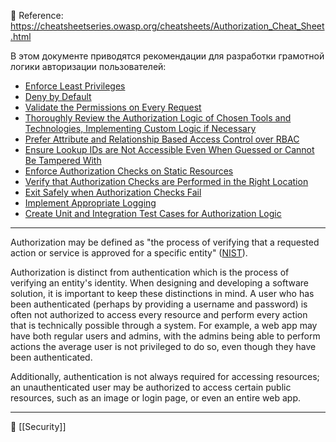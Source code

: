 🔗 Reference: https://cheatsheetseries.owasp.org/cheatsheets/Authorization_Cheat_Sheet.html

В этом документе приводятся рекомендации для разработки грамотной логики авторизации пользователей:

- [Enforce Least Privileges](https://cheatsheetseries.owasp.org/cheatsheets/Authorization_Cheat_Sheet.html#enforce-least-privileges)
- [Deny by Default](https://cheatsheetseries.owasp.org/cheatsheets/Authorization_Cheat_Sheet.html#deny-by-default)
- [Validate the Permissions on Every Request](https://cheatsheetseries.owasp.org/cheatsheets/Authorization_Cheat_Sheet.html#validate-the-permissions-on-every-request)
- [Thoroughly Review the Authorization Logic of Chosen Tools and Technologies, Implementing Custom Logic if Necessary](https://cheatsheetseries.owasp.org/cheatsheets/Authorization_Cheat_Sheet.html#thoroughly-review-the-authorization-logic-of-chosen-tools-and-technologies-implementing-custom-logic-if-necessary)
- [Prefer Attribute and Relationship Based Access Control over RBAC](https://cheatsheetseries.owasp.org/cheatsheets/Authorization_Cheat_Sheet.html#prefer-attribute-and-relationship-based-access-control-over-rbac)
- [Ensure Lookup IDs are Not Accessible Even When Guessed or Cannot Be Tampered With](https://cheatsheetseries.owasp.org/cheatsheets/Authorization_Cheat_Sheet.html#ensure-lookup-ids-are-not-accessible-even-when-guessed-or-cannot-be-tampered-with)
- [Enforce Authorization Checks on Static Resources](https://cheatsheetseries.owasp.org/cheatsheets/Authorization_Cheat_Sheet.html#enforce-authorization-checks-on-static-resources)
- [Verify that Authorization Checks are Performed in the Right Location](https://cheatsheetseries.owasp.org/cheatsheets/Authorization_Cheat_Sheet.html#verify-that-authorization-checks-are-performed-in-the-right-location)
- [Exit Safely when Authorization Checks Fail](https://cheatsheetseries.owasp.org/cheatsheets/Authorization_Cheat_Sheet.html#exit-safely-when-authorization-checks-fail)
- [Implement Appropriate Logging](https://cheatsheetseries.owasp.org/cheatsheets/Authorization_Cheat_Sheet.html#implement-appropriate-logging)
- [Create Unit and Integration Test Cases for Authorization Logic](https://cheatsheetseries.owasp.org/cheatsheets/Authorization_Cheat_Sheet.html#create-unit-and-integration-test-cases-for-authorization-logic)

----
Authorization may be defined as "the process of verifying that a requested action or service is approved for a specific entity" ([NIST](https://csrc.nist.gov/glossary/term/authorization)).

Authorization is distinct from authentication which is the process of verifying an entity's identity. When designing and developing a software solution, it is important to keep these distinctions in mind. A user who has been authenticated (perhaps by providing a username and password) is often not authorized to access every resource and perform every action that is technically possible through a system. For example, a web app may have both regular users and admins, with the admins being able to perform actions the average user is not privileged to do so, even though they have been authenticated.

Additionally, authentication is not always required for accessing resources; an unauthenticated user may be authorized to access certain public resources, such as an image or login page, or even an entire web app.

----
📂 [[Security]]